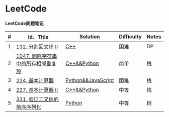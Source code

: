 # LeetCode

**LeetCode刷题笔记**

| #    | Id、Title                                                    | Solution                                                     | Difficulty | Notes |
| ---- | ------------------------------------------------------------ | ------------------------------------------------------------ | ---------- | ----- |
| 1    | [132. 分割回文串 II](https://leetcode-cn.com/problems/palindrome-partitioning-ii/) | [C++](https://github.com/gorgeousdays/LeetCode/blob/main/LeetCode/分割回文串%20II.md) | 困难       | DP    |
| 2    | [1047. 删除字符串中的所有相邻重复项](https://leetcode-cn.com/problems/remove-all-adjacent-duplicates-in-string/) | [C++&&Python](https://github.com/gorgeousdays/LeetCode/blob/main/LeetCode/删除字符串中的所有相邻重复项.md) | 简单       | 栈    |
| 3    | [224. 基本计算器](https://leetcode-cn.com/problems/basic-calculator/) | [Python&&JavaScript](https://github.com/gorgeousdays/LeetCode/blob/main/LeetCode/基本计算器.md) | 困难       | 栈    |
| 4    | [227. 基本计算器 II](https://leetcode-cn.com/problems/basic-calculator-ii/) | [C++&&Python](https://github.com/gorgeousdays/LeetCode/blob/main/LeetCode/基本计算器%20II.md) | 中等       | 栈    |
| 5    | [331. 验证二叉树的前序序列化](https://leetcode-cn.com/problems/verify-preorder-serialization-of-a-binary-tree/) | [Python](https://github.com/gorgeousdays/LeetCode/blob/main/LeetCode/验证二叉树的前序序列化.md) | 中等       | 树    |